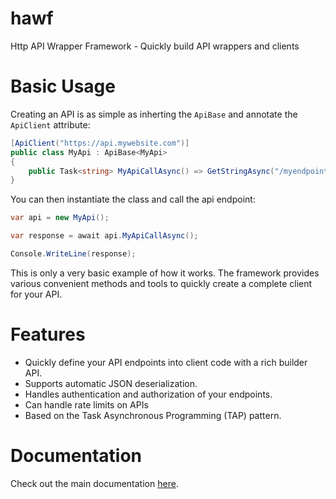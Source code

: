 # hawf
Http API Wrapper Framework - Quickly build API wrappers and clients

# Basic Usage

Creating an API is as simple as inherting the `ApiBase` and annotate the `ApiClient` attribute:

```csharp
[ApiClient("https://api.mywebsite.com")]
public class MyApi : ApiBase<MyApi>
{
    public Task<string> MyApiCallAsync() => GetStringAsync("/myendpoint");
}
```

You can then instantiate the class and call the api endpoint:

```csharp
var api = new MyApi();

var response = await api.MyApiCallAsync();

Console.WriteLine(response);
```

This is only a very basic example of how it works. The framework provides various convenient methods and tools to quickly create a complete client for your API.

# Features
- Quickly define your API endpoints into client code with a rich builder API.
- Supports automatic JSON deserialization.
- Handles authentication and authorization of your endpoints.
- Can handle rate limits on APIs
- Based on the Task Asynchronous Programming (TAP) pattern.

# Documentation
Check out the main documentation [here](docs/).
